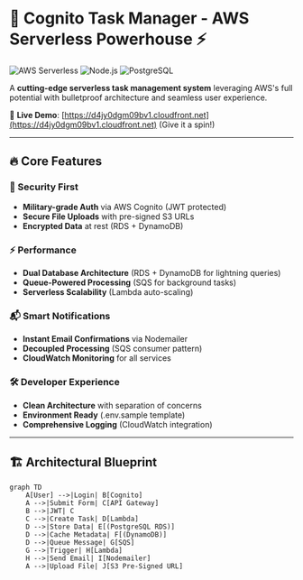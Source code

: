 # 🚀 Cognito Task Manager - AWS Serverless Powerhouse ⚡

![AWS Serverless](https://img.shields.io/badge/AWS-Serverless-orange?logo=amazon-aws&style=for-the-badge) 
![Node.js](https://img.shields.io/badge/Node.js-18.x-green?logo=node.js&style=for-the-badge) 
![PostgreSQL](https://img.shields.io/badge/PostgreSQL-RDS-blue?logo=postgresql&style=for-the-badge)

A **cutting-edge serverless task management system** leveraging AWS's full potential with bulletproof architecture and seamless user experience.

🔗 **Live Demo**: [https://d4jy0dgm09bv1.cloudfront.net](https://d4jy0dgm09bv1.cloudfront.net) (Give it a spin!)

---

## 🔥 Core Features

### 🔐 Security First
- **Military-grade Auth** via AWS Cognito (JWT protected)
- **Secure File Uploads** with pre-signed S3 URLs
- **Encrypted Data** at rest (RDS + DynamoDB)

### ⚡ Performance
- **Dual Database Architecture** (RDS + DynamoDB for lightning queries)
- **Queue-Powered Processing** (SQS for background tasks)
- **Serverless Scalability** (Lambda auto-scaling)

### 📬 Smart Notifications
- **Instant Email Confirmations** via Nodemailer
- **Decoupled Processing** (SQS consumer pattern)
- **CloudWatch Monitoring** for all services

### 🛠️ Developer Experience
- **Clean Architecture** with separation of concerns
- **Environment Ready** (.env.sample template)
- **Comprehensive Logging** (CloudWatch integration)

---

## 🏗️ Architectural Blueprint

```mermaid
graph TD
    A[User] -->|Login| B[Cognito]
    A -->|Submit Form| C[API Gateway]
    B -->|JWT| C
    C -->|Create Task| D[Lambda]
    D -->|Store Data| E[(PostgreSQL RDS)]
    D -->|Cache Metadata| F[(DynamoDB)]
    D -->|Queue Message| G[SQS]
    G -->|Trigger| H[Lambda]
    H -->|Send Email| I[Nodemailer]
    A -->|Upload File| J[S3 Pre-Signed URL]
